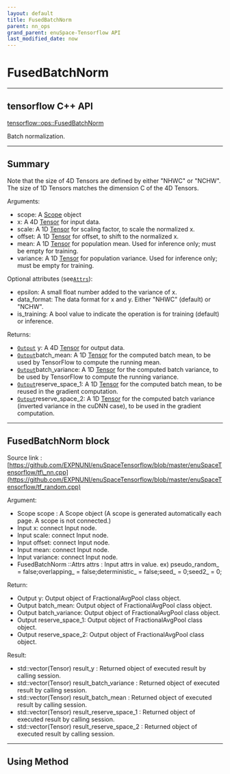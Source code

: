 ```yaml
--- 
layout: default 
title: FusedBatchNorm 
parent: nn_ops 
grand_parent: enuSpace-Tensorflow API 
last_modified_date: now 
--- 
```


# FusedBatchNorm

---

## tensorflow C++ API

[tensorflow::ops::FusedBatchNorm](https://www.tensorflow.org/api_docs/cc/class/tensorflow/ops/fused-batch-norm)

Batch normalization.

---

## Summary

Note that the size of 4D Tensors are defined by either "NHWC" or "NCHW". The size of 1D Tensors matches the dimension C of the 4D Tensors.

Arguments:

* scope: A [Scope](https://www.tensorflow.org/api_docs/cc/class/tensorflow/scope.html#classtensorflow_1_1_scope) object
* x: A 4D [Tensor](https://www.tensorflow.org/api_docs/cc/class/tensorflow/tensor.html#classtensorflow_1_1_tensor) for input data.
* scale: A 1D [Tensor](https://www.tensorflow.org/api_docs/cc/class/tensorflow/tensor.html#classtensorflow_1_1_tensor) for scaling factor, to scale the normalized x.
* offset: A 1D [Tensor](https://www.tensorflow.org/api_docs/cc/class/tensorflow/tensor.html#classtensorflow_1_1_tensor) for offset, to shift to the normalized x.
* mean: A 1D [Tensor](https://www.tensorflow.org/api_docs/cc/class/tensorflow/tensor.html#classtensorflow_1_1_tensor) for population mean. Used for inference only; must be empty for training.
* variance: A 1D [Tensor](https://www.tensorflow.org/api_docs/cc/class/tensorflow/tensor.html#classtensorflow_1_1_tensor) for population variance. Used for inference only; must be empty for training.

Optional attributes \(see[`Attrs`](https://www.tensorflow.org/api_docs/cc/struct/tensorflow/ops/fused-batch-norm/attrs.html#structtensorflow_1_1ops_1_1_fused_batch_norm_1_1_attrs)\):

* epsilon: A small float number added to the variance of x.
* data\_format: The data format for x and y. Either "NHWC" \(default\) or "NCHW".
* is\_training: A bool value to indicate the operation is for training \(default\) or inference.

Returns:

* [`Output`](https://www.tensorflow.org/api_docs/cc/class/tensorflow/output.html#classtensorflow_1_1_output) y: A 4D [Tensor](https://www.tensorflow.org/api_docs/cc/class/tensorflow/tensor.html#classtensorflow_1_1_tensor) for output data.
* [`Output`](https://www.tensorflow.org/api_docs/cc/class/tensorflow/output.html#classtensorflow_1_1_output)batch\_mean: A 1D [Tensor](https://www.tensorflow.org/api_docs/cc/class/tensorflow/tensor.html#classtensorflow_1_1_tensor) for the computed batch mean, to be used by TensorFlow to compute the running mean.
* [`Output`](https://www.tensorflow.org/api_docs/cc/class/tensorflow/output.html#classtensorflow_1_1_output)batch\_variance: A 1D [Tensor](https://www.tensorflow.org/api_docs/cc/class/tensorflow/tensor.html#classtensorflow_1_1_tensor) for the computed batch variance, to be used by TensorFlow to compute the running variance.
* [`Output`](https://www.tensorflow.org/api_docs/cc/class/tensorflow/output.html#classtensorflow_1_1_output)reserve\_space\_1: A 1D [Tensor](https://www.tensorflow.org/api_docs/cc/class/tensorflow/tensor.html#classtensorflow_1_1_tensor) for the computed batch mean, to be reused in the gradient computation.
* [`Output`](https://www.tensorflow.org/api_docs/cc/class/tensorflow/output.html#classtensorflow_1_1_output)reserve\_space\_2: A 1D [Tensor](https://www.tensorflow.org/api_docs/cc/class/tensorflow/tensor.html#classtensorflow_1_1_tensor) for the computed batch variance \(inverted variance in the cuDNN case\), to be used in the gradient computation.

---

## FusedBatchNorm block

Source link : [https://github.com/EXPNUNI/enuSpaceTensorflow/blob/master/enuSpaceTensorflow/tf\_nn.cpp](https://github.com/EXPNUNI/enuSpaceTensorflow/blob/master/enuSpaceTensorflow/tf_random.cpp)

Argument:

* Scope scope : A Scope object \(A scope is generated automatically each page. A scope is not connected.\)
* Input x: connect  Input node.
* Input scale: connect  Input node.
* Input offset: connect  Input node.
* Input mean: connect  Input node.
* Input variance: connect  Input node.
* FusedBatchNorm ::Attrs attrs : Input attrs in value. 
  ex\) pseudo\_random\_ = false;overlapping\_ = false;deterministic\_ = false;seed\_ = 0;seed2\_ = 0;

Return:

* Output y: Output object of FractionalAvgPool class object.
* Output batch\_mean: Output object of FractionalAvgPool class object.
* Output batch\_variance: Output object of FractionalAvgPool class object.
* Output reserve\_space\_1: Output object of FractionalAvgPool class object.
* Output reserve\_space\_2: Output object of FractionalAvgPool class object.

Result:

* std::vector\(Tensor\) result\_y  : Returned object of executed result by calling session.
* std::vector\(Tensor\) result\_batch\_variance  : Returned object of executed result by calling session.
* std::vector\(Tensor\) result\_batch\_mean  : Returned object of executed result by calling session.
* std::vector\(Tensor\) result\_reserve\_space\_1  : Returned object of executed result by calling session.
* std::vector\(Tensor\) result\_reserve\_space\_2 : Returned object of executed result by calling session.

---

## Using Method



